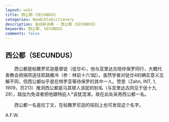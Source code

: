 ```yaml
---
layout: wiki
title: 西公都（SECUNDUS）
categories: NewBibleDictionary
description: 圣经新词典 - 西公都（SECUNDUS）
keywords: 西公都, SECUNDUS
comments: false
---
```


## 西公都（SECUNDUS）

　　西公都是帖撒罗尼迦基督徒（徒廿4），他与亚里达古陪伴保罗同行，大概代表教会把捐项送往耶路撒冷（参：林前十六1起）。虽然学者对徒廿4的确实意义见解不同，但西公都似乎是在特罗亚等待保罗的其中一人。赞恩（Zahn, INT, 1, 1909，页213）推测西公都是马其顿人该犹的别名（与亚里达古同见于徒十九29），路加为免读者把他跟特庇人*该犹混淆，故在此处采用西公都一名。

　　西公都一名是拉丁文，在帖撒罗尼迦的铭刻上也可发现这个名字。

A.F.W.








